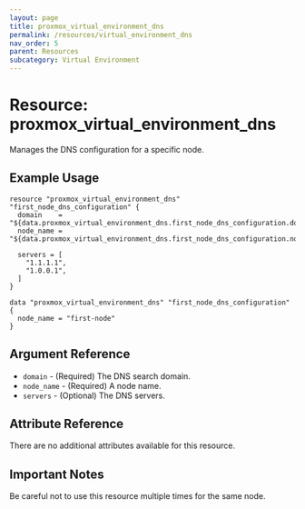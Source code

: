 ```yaml
---
layout: page
title: proxmox_virtual_environment_dns
permalink: /resources/virtual_environment_dns
nav_order: 5
parent: Resources
subcategory: Virtual Environment
---
```


# Resource: proxmox_virtual_environment_dns

Manages the DNS configuration for a specific node.

## Example Usage

```
resource "proxmox_virtual_environment_dns" "first_node_dns_configuration" {
  domain    = "${data.proxmox_virtual_environment_dns.first_node_dns_configuration.domain}"
  node_name = "${data.proxmox_virtual_environment_dns.first_node_dns_configuration.node_name}"

  servers = [
    "1.1.1.1",
    "1.0.0.1",
  ]
}

data "proxmox_virtual_environment_dns" "first_node_dns_configuration" {
  node_name = "first-node"
}
```

## Argument Reference

* `domain` - (Required) The DNS search domain.
* `node_name` - (Required) A node name.
* `servers` - (Optional) The DNS servers.

## Attribute Reference

There are no additional attributes available for this resource.

## Important Notes

Be careful not to use this resource multiple times for the same node.
